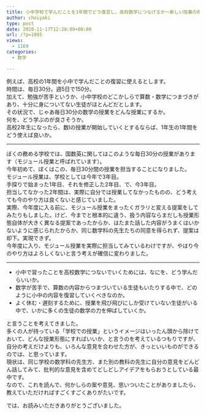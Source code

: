 ```yaml
---
title: 小中学校で学んだことを1年間でどう復習し、高校数学につなげるか〜新しい授業の形について考える①〜
author: choiyaki
type: post
date: 2020-11-17T12:28:09+00:00
url: /?p=1085
views:
  - 1169
categories:
  - 数学

---
```

例えば、高校の1年間を小中で学んだことの復習に使えるとします。  
時間は、毎日30分。週5日で150分。  
加えて、勉強が苦手というか、小中学校のどこかしらで算数・数学につまづきがあり、十分に身についてない生徒がほとんどだとします。  
その状況で、じゃあ毎日30分の数学の授業をどんな授業にするか。  
何を、どう学ぶのが良さそうか。  
高校2年生になったら、数Ⅰの授業が開始していくとするならば、1年生の1年間をどう使えば良いか。

* * *

ぼくの務める学校では、国数英に関してはこのような毎日30分の授業があります（モジュール授業と呼ばれています）。  
今年初めて、ぼくはこの、毎日30分間の授業を担当することになりました。  
モジュール授業は、学校としては今年で3年目。  
手探りで始まった1年目、それを修正した2年目、で、今3年目。  
担当してなかった2年間は、実際に自分では授業してなかったものの、どう考えても今のやり方は良くないと感じていました。  
実際、今年度に入る前に、モジュール授業をまったくガラリと変える提案をしてみたりもしました。けど、今までと根本的に違う、扱う内容ならまだしも授業形態自体が大きく異なる提案であったからか、はたまた話した内容がうまくはいかないように感じられたからか、同じ数学科の先生たちの同意を得られず、提案は却下。実現できず。  
今年度に入り、モジュール授業を実際に担当してみているわけですが、やはり今のやり方はよろしくないと言う考えが確信に変わりました。

* * *

  * 小中で習ったことを高校数学につないでいくためには、なにを、どう学んだらいいか。
  * 数学が苦手で、算数の内容からつまづいている生徒もいたりする中で、どのように小中の内容を復習していくべきなのか。
  * よく休む・遅刻するために、授業を飛び飛びにしか受けていない生徒がいる中で、いかに多くの生徒の数学の力を伸ばしていくか。

と言うことを考えてきました。  
多くの人が持っている「学校での授業」というイメージはいったん頭から除けておいて、どんな授業形態にすればいいか、と言うのを考えているつもりですが、自分の考えだけよりも、いろんな意見を合わせた方が、きっといいものができるのでは、と思っています。  
現状は、同じ学校の数学科の先生方、また別の教科の先生に自分の意見をどんどん話してみて、批判的な意見を含めてどしどしアイデアをもらおうとしている最中です。  
なので、これを読んで、何かしらの案や意見、思いついたことがありましたら、教えていただければすごくすごくありがたいです。

では、お読みいただきありがとうございました。